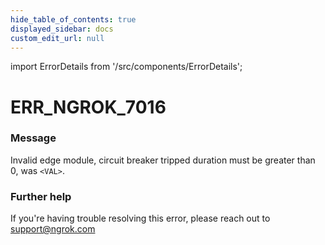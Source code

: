```yaml
---
hide_table_of_contents: true
displayed_sidebar: docs
custom_edit_url: null
---
```


import ErrorDetails from '/src/components/ErrorDetails';

# ERR_NGROK_7016

### Message
Invalid edge module, circuit breaker tripped duration must be greater than 0, was `<VAL>`.

### Further help
If you're having trouble resolving this error, please reach out to [support@ngrok.com](mailto:support@ngrok.com?subject=Help%20with%20ERR_NGROK_7016)

<ErrorDetails error='err_ngrok_7016' />
